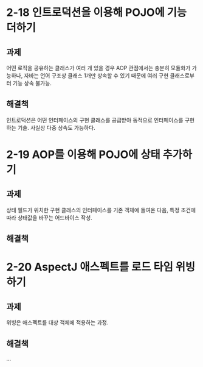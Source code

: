 # 2-18 인트로덕션을 이용해 POJO에 기능 더하기

## 과제

어떤 로직을 공유하는 클래스가 여러 개 있을 경우 AOP 관점에서는 충분히 모듈화가 가능하나, 자바는 언어 구조상 클래스 1개만 상속할 수 있기 때문에 여러 구현 클래스로부터 기능 상속 불가능.

## 해결책

인트로덕션은 어떤 인터페이스의 구현 클래스를 공급받아 동적으로 인터페이스를 구현하는 기술. 사실상 다중 상속도 가능하다.

# 2-19 AOP를 이용해 POJO에 상태 추가하기

## 과제

상태 필드가 위치한 구현 클래스의 인터페이스를 기존 객체에 들여온 다음, 특정 조건에 따라 상태값을 바꾸는 어드바이스 작성.
## 해결책


# 2-20 AspectJ 애스펙트를 로드 타임 위빙하기

## 과제

위빙은 애스펙트를 대상 객체에 적용하는 과정.

## 해결책

...
